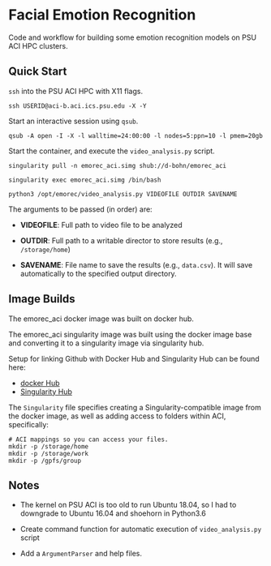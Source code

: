 # Facial Emotion Recognition
Code and workflow for building some emotion recognition models on PSU
ACI HPC clusters.

## Quick Start
`ssh` into the PSU ACI HPC with X11 flags.

```
ssh USERID@aci-b.aci.ics.psu.edu -X -Y
```

Start an interactive session using `qsub`.

```
qsub -A open -I -X -l walltime=24:00:00 -l nodes=5:ppn=10 -l pmem=20gb
```

Start the container, and execute the `video_analysis.py` script.

```
singularity pull -n emorec_aci.simg shub://d-bohn/emorec_aci

singularity exec emorec_aci.simg /bin/bash

python3 /opt/emorec/video_analysis.py VIDEOFILE OUTDIR SAVENAME
```

The arguments to be passed (in order) are:

  - **VIDEOFILE**: Full path to video file to be analyzed

  - **OUTDIR**: Full path to a writable director to store
  results (e.g., `/storage/home`)

  - **SAVENAME**: File name to save the results (e.g., `data.csv`).
  It will save automatically to the specified output directory.

## Image Builds
The emorec_aci docker image was built on docker hub.

The emorec_aci singularity image was built using the docker image base and
converting it to a singularity image via singularity hub.

Setup for linking Github with Docker Hub and Singularity Hub can be found here:

  - [docker Hub](https://docs.docker.com/docker-hub/)
  - [Singularity Hub](https://github.com/singularityhub/singularityhub.github.io/wiki)

The `Singularity` file specifies creating a Singularity-compatible image
from the docker image, as well as adding access to folders within ACI,  specifically:
```
# ACI mappings so you can access your files.
mkdir -p /storage/home
mkdir -p /storage/work
mkdir -p /gpfs/group
```

## Notes
  - The kernel on PSU ACI is too old to run Ubuntu 18.04, so I had to
  downgrade to Ubuntu 16.04 and shoehorn in Python3.6

  - Create command function for automatic execution of `video_analysis.py`
    script

  - Add a `ArgumentParser` and help files.
